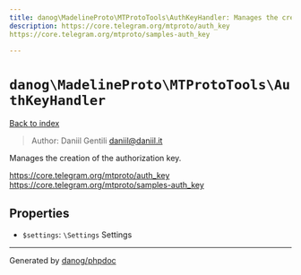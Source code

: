 ```yaml
---
title: danog\MadelineProto\MTProtoTools\AuthKeyHandler: Manages the creation of the authorization key.
description: https://core.telegram.org/mtproto/auth_key
https://core.telegram.org/mtproto/samples-auth_key

---
```

# `danog\MadelineProto\MTProtoTools\AuthKeyHandler`
[Back to index](../../../index.md)

> Author: Daniil Gentili <daniil@daniil.it>  
  

Manages the creation of the authorization key.  

https://core.telegram.org/mtproto/auth_key
https://core.telegram.org/mtproto/samples-auth_key

## Properties
* `$settings`: `\Settings` Settings
---
Generated by [danog/phpdoc](https://phpdoc.daniil.it)
